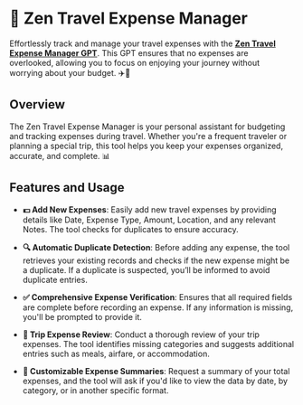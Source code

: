 # 🌟 Zen Travel Expense Manager

Effortlessly track and manage your travel expenses with the [**Zen Travel Expense Manager GPT**](https://chatgpt.com/g/g-3Qaloz7dB-zen-travel-expense-manager). This GPT ensures that no expenses are overlooked, allowing you to focus on enjoying your journey without worrying about your budget. ✈️💼

## Overview

The Zen Travel Expense Manager is your personal assistant for budgeting and tracking expenses during travel. Whether you're a frequent traveler or planning a special trip, this tool helps you keep your expenses organized, accurate, and complete. 📊

## Features and Usage

- **💵 Add New Expenses**: Easily add new travel expenses by providing details like Date, Expense Type, Amount, Location, and any relevant Notes. The tool checks for duplicates to ensure accuracy.

- **🔍 Automatic Duplicate Detection**: Before adding any expense, the tool retrieves your existing records and checks if the new expense might be a duplicate. If a duplicate is suspected, you’ll be informed to avoid duplicate entries.

- **✅ Comprehensive Expense Verification**: Ensures that all required fields are complete before recording an expense. If any information is missing, you'll be prompted to provide it.

- **📝 Trip Expense Review**: Conduct a thorough review of your trip expenses. The tool identifies missing categories and suggests additional entries such as meals, airfare, or accommodation.

- **📑 Customizable Expense Summaries**: Request a summary of your total expenses, and the tool will ask if you'd like to view the data by date, by category, or in another specific format.
